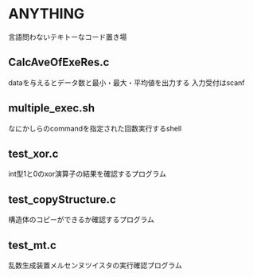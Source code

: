# ANYTHING
言語問わないテキトーなコード置き場
## CalcAveOfExeRes.c
dataを与えるとデータ数と最小・最大・平均値を出力する
入力受付はscanf
## multiple_exec.sh
なにかしらのcommandを指定された回数実行するshell
## test_xor.c
int型1と0のxor演算子の結果を確認するプログラム  
## test_copyStructure.c
構造体のコピーができるか確認するプログラム  
## test_mt.c
乱数生成装置メルセンヌツイスタの実行確認プログラム  
